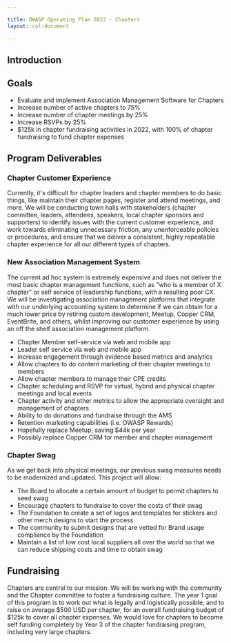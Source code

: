 ```yaml
---

title: OWASP Operating Plan 2022 - Chapters
layout: col-document

---
```


## Introduction

## Goals

- Evaluate and implement Association Management Software for Chapters
- Increase number of active chapters to 75%
- Increase number of chapter meetings by 25%
- Increase RSVPs by 25%
- $125k in chapter fundraising activities in 2022, with 100% of chapter fundraising to fund chapter expenses

## Program Deliverables

### Chapter Customer Experience

Currently, it's difficult for chapter leaders and chapter members to do basic things, like maintain their chapter pages, register and attend meetings, and more. We will be conducting town halls with stakeholders (chapter committee, leaders, attendees, speakers, local chapter sponsors and supporters) to identify issues with the current customer experience, and work towards eliminating unnecessary friction, any unenforceable policies or procedures, and ensure that we deliver a consistent, highly repeatable chapter experience for all our different types of chapters.  

### New Association Management System

The current ad hoc system is extremely expensive and does not deliver the most basic chapter management functions, such as "who is a member of X chapter" or self service of leadership functions, with a resulting poor CX. We will be investigating association management platforms that integrate with our underlying accounting system to determine if we can obtain for a much lower price by retiring custom development, Meetup, Copper CRM, EventBrite, and others, whilst improving our customer experience by using an off the shelf association management platform.

- Chapter Member self-service via web and mobile app
- Leader self service via web and mobile app
- Increase engagement through evidence based metrics and analytics
- Allow chapters to do content marketing of their chapter meetings to members
- Allow chapter members to manage their CPE credits
- Chapter scheduling and RSVP for virtual, hybrid and physical chapter meetings and local events
- Chapter activity and other metrics to allow the appropriate oversight and management of chapters
- Ability to do donations and fundraise through the AMS
- Retention marketing capabilities (i.e. OWASP Rewards)
- Hopefully replace Meetup, saving $44k per year
- Possibly replace Copper CRM for member and chapter management

### Chapter Swag

As we get back into physical meetings, our previous swag measures needs to be modernized and updated. This project will allow:

- The Board to allocate a certain amount of budget to permit chapters to seed swag
- Encourage chapters to fundraise to cover the costs of their swag
- The Foundation to create a set of logos and templates for stickers and other merch designs to start the process
- The community to submit designs that are vetted for Brand usage compliance by the Foundation
- Maintain a list of low cost local suppliers all over the world so that we can reduce shipping costs and time to obtain swag

## Fundraising

Chapters are central to our mission. We will be working with the community and the Chapter committee to foster a fundraising culture. The year 1 goal of this program is to work out what is legally and logistically possible, and to raise on average $500 USD per chapter, for an overall fundraising budget of $125k to cover all chapter expenses. We would love for chapters to become self funding completely by Year 3 of the chapter fundraising program, including very large chapters.
